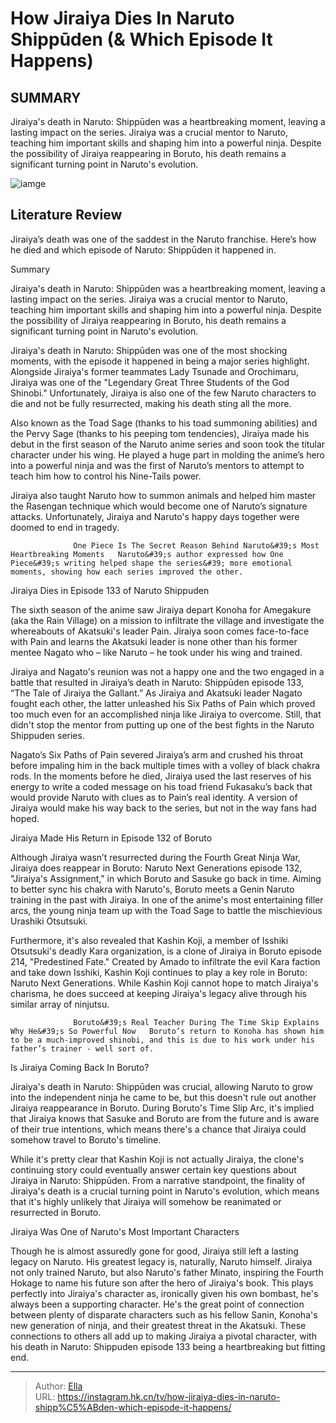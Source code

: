 # How Jiraiya Dies In Naruto Shippūden (&amp; Which Episode It Happens)


## SUMMARY 



  Jiraiya&#39;s death in Naruto: Shippūden was a heartbreaking moment, leaving a lasting impact on the series.   Jiraiya was a crucial mentor to Naruto, teaching him important skills and shaping him into a powerful ninja.   Despite the possibility of Jiraiya reappearing in Boruto, his death remains a significant turning point in Naruto&#39;s evolution.  

![iamge](https://static1.srcdn.com/wordpress/wp-content/uploads/2023/10/naruto-s-jiraiya-atop-a-toad.jpg)

## Literature Review
Jiraiya’s death was one of the saddest in the Naruto franchise. Here’s how he died and which episode of Naruto: Shippūden it happened in.





Summary

  Jiraiya&#39;s death in Naruto: Shippūden was a heartbreaking moment, leaving a lasting impact on the series.   Jiraiya was a crucial mentor to Naruto, teaching him important skills and shaping him into a powerful ninja.   Despite the possibility of Jiraiya reappearing in Boruto, his death remains a significant turning point in Naruto&#39;s evolution.  







Jiraiya&#39;s death in Naruto: Shippūden was one of the most shocking moments, with the episode it happened in being a major series highlight. Alongside Jiraiya&#39;s former teammates Lady Tsunade and Orochimaru, Jiraiya was one of the &#34;Legendary Great Three Students of the God Shinobi.&#34; Unfortunately, Jiraiya is also one of the few Naruto characters to die and not be fully resurrected, making his death sting all the more.

Also known as the Toad Sage (thanks to his toad summoning abilities) and the Pervy Sage (thanks to his peeping tom tendencies), Jiraiya made his debut in the first season of the Naruto anime series and soon took the titular character under his wing. He played a huge part in molding the anime’s hero into a powerful ninja and was the first of Naruto’s mentors to attempt to teach him how to control his Nine-Tails power.

          




Jiraiya also taught Naruto how to summon animals and helped him master the Rasengan technique which would become one of Naruto’s signature attacks. Unfortunately, Jiraiya and Naruto&#39;s happy days together were doomed to end in tragedy. 

                  One Piece Is The Secret Reason Behind Naruto&#39;s Most Heartbreaking Moments   Naruto&#39;s author expressed how One Piece&#39;s writing helped shape the series&#39; more emotional moments, showing how each series improved the other.    


 Jiraiya Dies in Episode 133 of Naruto Shippuden 

 

The sixth season of the anime saw Jiraiya depart Konoha for Amegakure (aka the Rain Village) on a mission to infiltrate the village and investigate the whereabouts of Akatsuki&#39;s leader Pain. Jiraiya soon comes face-to-face with Pain and learns the Akatsuki leader is none other than his former mentee Nagato who – like Naruto – he took under his wing and trained.




          

Jiraiya and Nagato&#39;s reunion was not a happy one and the two engaged in a battle that resulted in Jiraiya’s death in Naruto: Shippūden episode 133, “The Tale of Jiraiya the Gallant.” As Jiraiya and Akatsuki leader Nagato fought each other, the latter unleashed his Six Paths of Pain which proved too much even for an accomplished ninja like Jiraiya to overcome. Still, that didn&#39;t stop the mentor from putting up one of the best fights in the Naruto Shippuden series. 

          

Nagato’s Six Paths of Pain severed Jiraiya’s arm and crushed his throat before impaling him in the back multiple times with a volley of black chakra rods. In the moments before he died, Jiraiya used the last reserves of his energy to write a coded message on his toad friend Fukasaku’s back that would provide Naruto with clues as to Pain’s real identity. A version of Jiraiya would make his way back to the series, but not in the way fans had hoped.






 Jiraiya Made His Return in Episode 132 of Boruto 
          

Although Jiraiya wasn’t resurrected during the Fourth Great Ninja War, Jiraiya does reappear in Boruto: Naruto Next Generations episode 132, &#34;Jiraiya&#39;s Assignment,&#34; in which Boruto and Sasuke go back in time. Aiming to better sync his chakra with Naruto&#39;s, Boruto meets a Genin Naruto training in the past with Jiraiya. In one of the anime&#39;s most entertaining filler arcs, the young ninja team up with the Toad Sage to battle the mischievious Urashiki Otsutsuki.

Furthermore, it&#39;s also revealed that Kashin Koji, a member of Isshiki Otsutsuki&#39;s deadly Kara organization, is a clone of Jiraiya in Boruto episode 214, &#34;Predestined Fate.&#34; Created by Amado to infiltrate the evil Kara faction and take down Isshiki, Kashin Koji continues to play a key role in Boruto: Naruto Next Generations. While Kashin Koji cannot hope to match Jiraiya&#39;s charisma, he does succeed at keeping Jiraiya&#39;s legacy alive through his similar array of ninjutsu.




                  Boruto&#39;s Real Teacher During The Time Skip Explains Why He&#39;s So Powerful Now   Boruto’s return to Konoha has shown him to be a much-improved shinobi, and this is due to his work under his father’s trainer - well sort of.    



 Is Jiraiya Coming Back In Boruto? 
          

Jiraiya&#39;s death in Naruto: Shippūden was crucial, allowing Naruto to grow into the independent ninja he came to be, but this doesn&#39;t rule out another Jiraiya reappearance in Boruto. During Boruto&#39;s Time Slip Arc, it&#39;s implied that Jiraiya knows that Sasuke and Boruto are from the future and is aware of their true intentions, which means there&#39;s a chance that Jiraiya could somehow travel to Boruto&#39;s timeline.

While it&#39;s pretty clear that Kashin Koji is not actually Jiraiya, the clone&#39;s continuing story could eventually answer certain key questions about Jiraiya in Naruto: Shippūden. From a narrative standpoint, the finality of Jiraiya&#39;s death is a crucial turning point in Naruto&#39;s evolution, which means that it&#39;s highly unlikely that Jiraiya will somehow be reanimated or resurrected in Boruto.






 Jiraiya Was One of Naruto&#39;s Most Important Characters 
          

Though he is almost assuredly gone for good, Jiraiya still left a lasting legacy on Naruto. His greatest legacy is, naturally, Naruto himself. Jiraiya not only trained Naruto, but also Naruto&#39;s father Minato, inspiring the Fourth Hokage to name his future son after the hero of Jiraiya&#39;s book. This plays perfectly into Jiraiya&#39;s character as, ironically given his own bombast, he&#39;s always been a supporting character. He&#39;s the great point of connection between plenty of disparate characters such as his fellow Sanin, Konoha&#39;s new generation of ninja, and their greatest threat in the Akatsuki. These connections to others all add up to making Jiraiya a pivotal character, with his death in Naruto: Shippuden episode 133 being a heartbreaking but fitting end.






---

> Author: [Ella](https://instagram.hk.cn/)  
> URL: https://instagram.hk.cn/tv/how-jiraiya-dies-in-naruto-shipp%C5%ABden-which-episode-it-happens/  

